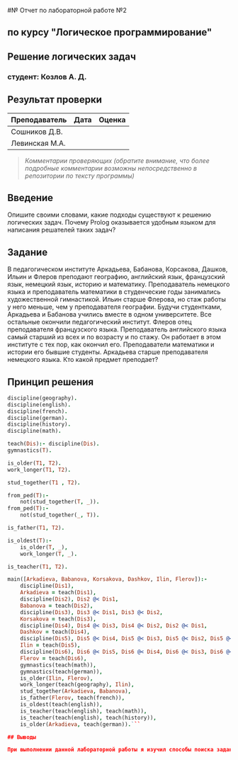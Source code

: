 #№ Отчет по лабораторной работе №2
## по курсу "Логическое программирование"

## Решение логических задач

### студент: Козлов А. Д.

## Результат проверки

| Преподаватель     | Дата         |  Оценка       |
|-------------------|--------------|---------------|
| Сошников Д.В. |              |               |
| Левинская М.А.|              |               |

> *Комментарии проверяющих (обратите внимание, что более подробные комментарии возможны непосредственно в репозитории по тексту программы)*


## Введение

Опишите своими словами, какие подходы существуют к решению логических задач. Почему Prolog оказывается удобным языком для написания решателей таких задач?

## Задание

В педагогическом институте Аркадьева, Бабанова, Корсакова, Дашков, Ильин и Флеров преподают географию, английский язык, французский язык, немецкий язык, историю и математику. Преподаватель немецкого языка и преподаватель математики в студенческие годы занимались художественной гимнастикой. Ильин старше Флерова, но стаж работы у него меньше, чем у преподавателя географии. Будучи студентками, Аркадьева и Бабанова учились вместе в одном университете. Все остальные окончили педагогический институт. Флеров отец преподавателя французского языка. Преподаватель английского языка самый старший из всех и по возрасту и по стажу. Он работает в этом институте с тех пор, как окончил его. Преподаватели математики и истории его бывшие студенты. Аркадьева старше преподавателя немецкого языка. Кто какой предмет преподает?

## Принцип решения
```prolog
discipline(geography).
discipline(english).
discipline(french).
discipline(german).
discipline(history).
discipline(math).

teach(Dis):- discipline(Dis).
gymnastics(T).

is_older(T1, T2).
work_longer(T1, T2).

stud_together(T1 , T2).

from_ped(T):-
    not(stud_together(T, _)).
from_ped(T):-
    not(stud_together(_, T)).

is_father(T1, T2).

is_oldest(T):-
    is_older(T, _),
    work_longer(T, _).

is_teacher(T1, T2).

main([Arkadieva, Babanova, Korsakova, Dashkov, Ilin, Flerov]):-
    discipline(Dis1),
    Arkadieva = teach(Dis1),
    discipline(Dis2), Dis2 @< Dis1,
    Babanova = teach(Dis2),
    discipline(Dis3), Dis3 @< Dis1, Dis3 @< Dis2,
    Korsakova = teach(Dis3),
    discipline(Dis4), Dis4 @< Dis3, Dis4 @< Dis2, Dis2 @< Dis1,
    Dashkov = teach(Dis4),
    discipline(Dis5), Dis5 @< Dis4, Dis5 @< Dis3, Dis5 @< Dis2, Dis5 @< Dis1,
    Ilin = teach(Dis5),
    discipline(Dis6), Dis6 @< Dis5, Dis6 @< Dis4, Dis6 @< Dis3, Dis6 @< Dis2, Dis6 @< Dis1,
    Flerov = teach(Dis6),
    gymnastics(teach(math)),
    gymnastics(teach(german)),
    is_older(Ilin, Flerov),
    work_longer(teach(geography), Ilin),
    stud_together(Arkadieva, Babanova),
    is_father(Flerov, teach(french)),
    is_oldest(teach(english)),
    is_teacher(teach(english), teach(math)),
    is_teacher(teach(english), teach(history)),
    is_older(Arkadieva, teach(german)).```

## Выводы

При выполнении данной лабораторной работы я изучил способы поиска заданой задачи исходя из заданых предикатов. Очевидно преймущество языка пролог привыполении лабораторной за счет простой системы правил перехода от одного состояния к другим.





